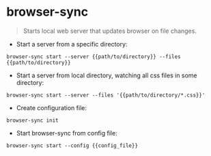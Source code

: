 # browser-sync

> Starts local web server that updates browser on file changes.

- Start a server from a specific directory:

`browser-sync start --server {{path/to/directory}} --files {{path/to/directory}}`

- Start a server from local directory, watching all css files in some directory:

`browser-sync start --server --files '{{path/to/directory/*.css}}'`

- Create configuration file:

`browser-sync init`

- Start browser-sync from config file:

`browser-sync start --config {{config_file}}`
